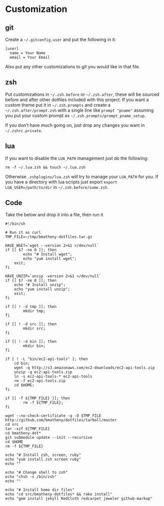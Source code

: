 # Customization

## git

Create a `~/.gitconfig.user` and put the following in it:

    [user]
      name = Your Name
      email = Your Email

Also put any other customizations to git you would like in that file.

## zsh

Put customizations in `~/.zsh.before` or `~/.zsh.after`, these will be sourced
before and after other dotfiles included with this project. If you want a custom
theme put it in `~/.zsh.prompts` and create a `~/.zsh.after/prompt.zsh` with a
single line like `prompt "pname"` assuming you put your custom prompt as
`~/.zsh.prompts/prompt_pname_setup`.

If you don't have much going on, just drop any changes you want in
`~/.zshrc.private`.

## lua

If you want to disable the `LUA_PATH` management just do the following:

    rm -f ~/.lua.zsh && touch ~/.lua.zsh

Otherwise `.zshplugins/lua.zsh` will try to manage your `LUA_PATH` for you. If
you have a directory with lua scripts just export `export LUA_USER=/path/to/dir`
in `~/.zsh.before/some.zsh`.

## Code
Take the below and drop it into a file, then run it

<pre><code>#!/bin/sh

# Run it as curl
TMP_FILE=~/tmp/bmatheny-dotfiles.tar.gz

HAVE_WGET=`wget --version 2>&1 >/dev/null`
if [[ $? -ne 0 ]]; then
        echo "# Install wget";
        echo "yum install wget";
	exit;
fi

HAVE_UNZIP=`unzip -version 2>&1 >/dev/null`
if [[ $? -ne 0 ]]; then
	echo "# Install unzip";
	echo "yum install unzip";
	exit;
fi

if [[ ! -d tmp ]]; then
        mkdir tmp;
fi

if [[ ! -d src ]]; then
        mkdir src;
fi

if [[ ! -d bin ]]; then
        mkdir bin;
fi

if [ ! -L "bin/ec2-api-tools" ]; then
	cd bin;
	wget -q http://s3.amazonaws.com/ec2-downloads/ec2-api-tools.zip
	unzip -q ec2-api-tools.zip
	ln -s ec2-api-tools-* ec2-api-tools
	rm -f ec2-api-tools.zip
	cd $HOME;
fi

if [[ -f ${TMP_FILE} ]]; then
        rm -f ${TMP_FILE};
fi

wget --no-check-certificate -q -O $TMP_FILE http://github.com/bmatheny/dotfiles/tarball/master
cd src
tar -xzf ${TMP_FILE}
cd bmatheny-dot*
git submodule update --init --recursive
cd $HOME
rm -f ${TMP_FILE}

echo "# Install zsh, screen, ruby"
echo "yum install zsh screen ruby"
echo ""

echo "# Change shell to zsh"
echo "chsh -s /bin/zsh"
echo ""

echo "# Install home dir files"
echo "cd src/bmatheny-dotfiles* && rake install"
echo "gem install jekyll RedCloth redcarpet jeweler github-markup"
</code></pre>
